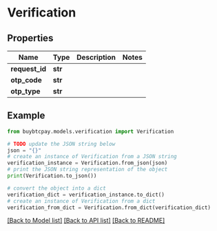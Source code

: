 # Verification


## Properties

Name | Type | Description | Notes
------------ | ------------- | ------------- | -------------
**request_id** | **str** |  | 
**otp_code** | **str** |  | 
**otp_type** | **str** |  | 

## Example

```python
from buybtcpay.models.verification import Verification

# TODO update the JSON string below
json = "{}"
# create an instance of Verification from a JSON string
verification_instance = Verification.from_json(json)
# print the JSON string representation of the object
print(Verification.to_json())

# convert the object into a dict
verification_dict = verification_instance.to_dict()
# create an instance of Verification from a dict
verification_from_dict = Verification.from_dict(verification_dict)
```
[[Back to Model list]](../README.md#documentation-for-models) [[Back to API list]](../README.md#documentation-for-api-endpoints) [[Back to README]](../README.md)


